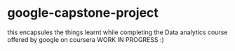 # google-capstone-project
this encapsules the things learnt while completing the Data analytics course offered by google on coursera 
WORK IN PROGRESS :)
